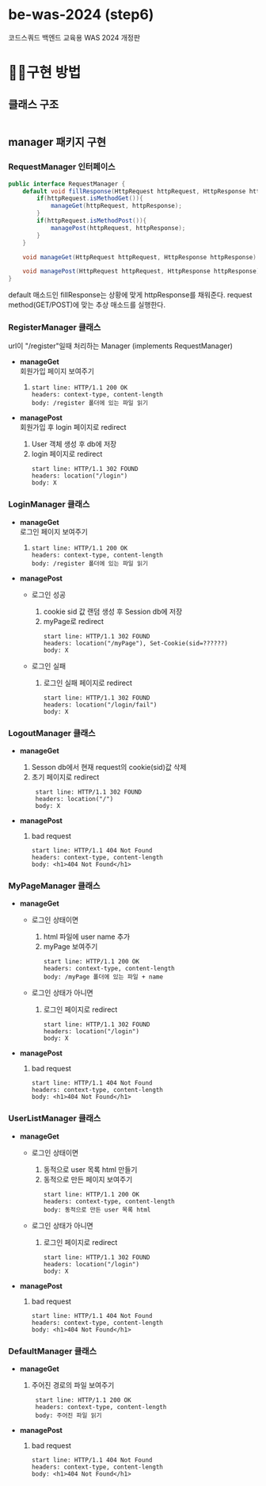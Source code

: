 be-was-2024 (step6)
=== 
코드스쿼드 백엔드 교육용 WAS 2024 개정판

# 👨‍💻구현 방법
## 클래스 구조
<img>

## manager 패키지 구현
### RequestManager 인터페이스
```java
public interface RequestManager {
    default void fillResponse(HttpRequest httpRequest, HttpResponse httpResponse) throws IOException {
        if(httpRequest.isMethodGet()){
            manageGet(httpRequest, httpResponse);
        }
        if(httpRequest.isMethodPost()){
            managePost(httpRequest, httpResponse);
        }
    }

    void manageGet(HttpRequest httpRequest, HttpResponse httpResponse) throws IOException;

    void managePost(HttpRequest httpRequest, HttpResponse httpResponse) throws IOException;
}
```
default 매소드인 fillResponse는 상황에 맞게 httpResponse를 채워준다. request method(GET/POST)에 맞는 추상 매소드를 실행한다. 

### RegisterManager 클래스
url이 "/register"일때 처리하는 Manager (implements RequestManager)

- **manageGet**  
회원가입 페이지 보여주기
  1) ```
     start line: HTTP/1.1 200 OK  
     headers: context-type, content-length  
     body: /register 폴더에 있는 파일 읽기 
     ```

- **managePost**  
회원가입 후 login 페이지로 redirect  
  1) User 객체 생성 후 db에 저장
  2) login 페이지로 redirect
     ``` 
     start line: HTTP/1.1 302 FOUND  
     headers: location("/login") 
     body: X 
     ```

### LoginManager 클래스
- **manageGet**  
로그인 페이지 보여주기
  1) ```
     start line: HTTP/1.1 200 OK  
     headers: context-type, content-length  
     body: /register 폴더에 있는 파일 읽기 
     ```
  
- **managePost**  
  - 로그인 성공   
    1) cookie sid 값 랜덤 생성 후 Session db에 저장
    2) myPage로 redirect
        ``` 
       start line: HTTP/1.1 302 FOUND  
       headers: location("/myPage"), Set-Cookie(sid=??????) 
       body: X 
       ```

  - 로그인 실패
    1) 로그인 실패 페이지로 redirect
       ``` 
       start line: HTTP/1.1 302 FOUND  
       headers: location("/login/fail") 
       body: X 
       ```
       
### LogoutManager 클래스
- **manageGet**
  1) Sesson db에서 현재 request의 cookie(sid)값 삭제
  2) 초기 페이지로 redirect  
     ``` 
      start line: HTTP/1.1 302 FOUND  
      headers: location("/") 
      body: X 
     ```

- **managePost**
    1) bad request
       ``` 
       start line: HTTP/1.1 404 Not Found  
       headers: context-type, content-length 
       body: <h1>404 Not Found</h1>
       ```

### MyPageManager 클래스
- **manageGet**  
    - 로그인 상태이면
        1) html 파일에 user name 추가 
        2) myPage 보여주기
            ``` 
            start line: HTTP/1.1 200 OK  
            headers: context-type, content-length  
            body: /myPage 폴더에 있는 파일 + name
            ```

    - 로그인 상태가 아니면
        1) 로그인 페이지로 redirect
           ``` 
           start line: HTTP/1.1 302 FOUND  
           headers: location("/login") 
           body: X 
           ```

- **managePost**
    1) bad request
       ``` 
       start line: HTTP/1.1 404 Not Found  
       headers: context-type, content-length 
       body: <h1>404 Not Found</h1>
       ```

### UserListManager 클래스
- **manageGet**
    - 로그인 상태이면
        1) 동적으로 user 목록 html 만들기
        2) 동적으로 만든 페이지 보여주기
            ``` 
            start line: HTTP/1.1 200 OK  
            headers: context-type, content-length  
            body: 동적으로 만든 user 목록 html
            ```

    - 로그인 상태가 아니면
        1) 로그인 페이지로 redirect
           ``` 
           start line: HTTP/1.1 302 FOUND  
           headers: location("/login") 
           body: X 
           ```

- **managePost**
    1) bad request
       ``` 
       start line: HTTP/1.1 404 Not Found  
       headers: context-type, content-length 
       body: <h1>404 Not Found</h1>
       ```

### DefaultManager 클래스
- **manageGet**
    1) 주어진 경로의 파일 보여주기
        ```
         start line: HTTP/1.1 200 OK  
         headers: context-type, content-length  
         body: 주어진 파일 읽기
         ```

- **managePost**  
    1) bad request
       ``` 
       start line: HTTP/1.1 404 Not Found  
       headers: context-type, content-length 
       body: <h1>404 Not Found</h1>
       ```
  


